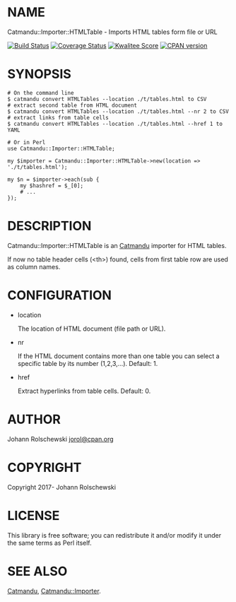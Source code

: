 # NAME

Catmandu::Importer::HTMLTable - Imports HTML tables form file or URL

[![Build Status](https://travis-ci.org/jorol/Catmandu-Importer-HTMLTable.png)](https://travis-ci.org/jorol/Catmandu-Importer-HTMLTable)
[![Coverage Status](https://coveralls.io/repos/jorol/Catmandu-Importer-HTMLTable/badge.png?branch=master)](https://coveralls.io/r/jorol/Catmandu-Importer-HTMLTable?branch=master)
[![Kwalitee Score](http://cpants.cpanauthors.org/dist/Catmandu-Importer-HTMLTable.png)](http://cpants.cpanauthors.org/dist/Catmandu-Importer-HTMLTable)
[![CPAN version](https://badge.fury.io/pl/Catmandu-Importer-HTMLTable.png)](http://badge.fury.io/pl/Catmandu-Importer-HTMLTable)

# SYNOPSIS

    # On the command line
    $ catmandu convert HTMLTables --location ./t/tables.html to CSV
    # extract second table from HTML document
    $ catmandu convert HTMLTables --location ./t/tables.html --nr 2 to CSV
    # extract links from table cells
    $ catmandu convert HTMLTables --location ./t/tables.html --href 1 to YAML

    # Or in Perl
    use Catmandu::Importer::HTMLTable;

    my $importer = Catmandu::Importer::HTMLTable->new(location => './t/tables.html');

    my $n = $importer->each(sub {
        my $hashref = $_[0];
        # ...
    });
    

# DESCRIPTION

Catmandu::Importer::HTMLTable is an [Catmandu](https://metacpan.org/pod/Catmandu) importer for HTML tables.

If now no table header cells (&lt;th>) found, cells from first table row are used as column names. 

# CONFIGURATION

- location

    The location of HTML document (file path or URL).

- nr

    If the HTML document contains more than one table you can select a specific table by its number (1,2,3,...). Default: 1.

- href

    Extract hyperlinks from table cells. Default: 0.

# AUTHOR

Johann Rolschewski <jorol@cpan.org>

# COPYRIGHT

Copyright 2017- Johann Rolschewski

# LICENSE

This library is free software; you can redistribute it and/or modify
it under the same terms as Perl itself.

# SEE ALSO

[Catmandu](https://metacpan.org/pod/Catmandu), [Catmandu::Importer](https://metacpan.org/pod/Catmandu::Importer).
